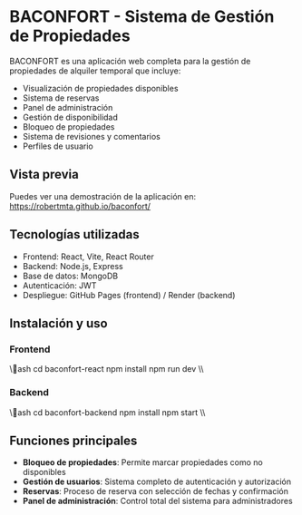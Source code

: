 # BACONFORT - Sistema de Gestión de Propiedades

BACONFORT es una aplicación web completa para la gestión de propiedades de alquiler temporal que incluye:

- Visualización de propiedades disponibles
- Sistema de reservas
- Panel de administración
- Gestión de disponibilidad
- Bloqueo de propiedades
- Sistema de revisiones y comentarios
- Perfiles de usuario

## Vista previa

Puedes ver una demostración de la aplicación en: https://robertmta.github.io/baconfort/

## Tecnologías utilizadas

- Frontend: React, Vite, React Router
- Backend: Node.js, Express
- Base de datos: MongoDB
- Autenticación: JWT
- Despliegue: GitHub Pages (frontend) / Render (backend)

## Instalación y uso

### Frontend

\\\ash
cd baconfort-react
npm install
npm run dev
\\\

### Backend

\\\ash
cd baconfort-backend
npm install
npm start
\\\

## Funciones principales

- **Bloqueo de propiedades**: Permite marcar propiedades como no disponibles
- **Gestión de usuarios**: Sistema completo de autenticación y autorización
- **Reservas**: Proceso de reserva con selección de fechas y confirmación
- **Panel de administración**: Control total del sistema para administradores

